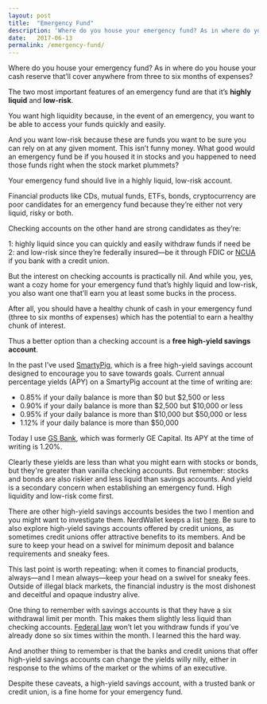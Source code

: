 ```yaml
---
layout: post
title:  "Emergency Fund"
description: 'Where do you house your emergency fund? As in where do you house your cash reserve that’ll cover anywhere from three to six months of expenses?'
date:   2017-06-13
permalink: /emergency-fund/
---
```

Where do you house your emergency fund? As in where do you house your cash reserve that’ll cover anywhere from three to six months of expenses? 

The two most important features of an emergency fund are that it’s **highly liquid** and **low-risk**.
 
You want high liquidity because, in the event of an emergency, you want to be able to access your funds quickly and easily.
 
And you want low-risk because these are funds you want to be sure you can rely on at any given moment. This isn’t funny money. What good would an emergency fund be if you housed it in stocks and you happened to need those funds right when the stock market plummets?
 
Your emergency fund should live in a highly liquid, low-risk account.  
 
Financial products like CDs, mutual funds, ETFs, bonds, cryptocurrency are poor candidates for an emergency fund because they’re either not very liquid, risky or both. 
 
Checking accounts on the other hand are strong candidates as they’re:
 
1: highly liquid since you can quickly and easily withdraw funds if need be <br>
2: and low-risk since they’re federally insured—be it through FDIC or [NCUA](https://www.ncua.gov/Legal/GuidesEtc/GuidesManuals/NCUAHowYourAcctInsured.pdf) if you bank with a credit union. 
 
But the interest on checking accounts is practically nil. And while you, yes, want a cozy home for your emergency fund that’s highly liquid and low-risk, you also want one that’ll earn you at least some bucks in the process. 
 
After all, you should have a healthy chunk of cash in your emergency fund (three to six months of expenses) which has the potential to earn a healthy chunk of interest. 
 
Thus a better option than a checking account is a **free high-yield savings account**. 
 
In the past I’ve used [SmartyPig](https://www.smartypig.com/), which is a free high-yield savings account designed to encourage you to save towards goals. Current annual percentage yields (APY) on a SmartyPig account at the time of writing are:
 
* 0.85% if your daily balance is more than $0 but $2,500 or less
* 0.90% if your daily balance is more than $2,500 but $10,000 or less
* 0.95% if your daily balance is more than $10,000 but $50,000 or less 
* 1.12% if your daily balance is more than $50,000 
 
Today I use [GS Bank](https://www.gsbank.com/en.html), which was formerly GE Capital. Its APY at the time of writing is 1.20%. 
 
Clearly these yields are less than what you might earn with stocks or bonds, but they're greater than vanilla checking accounts. But remember: stocks and bonds are also riskier and less liquid than savings accounts. And yield is a secondary concern when establishing an emergency fund. High liquidity and low-risk come first. 
 
There are other high-yield savings accounts besides the two I mention and you might want to investigate them. NerdWallet keeps a list [here](https://www.nerdwallet.com/blog/banking/best-high-yield-online-savings-accounts/). Be sure to also explore high-yield savings accounts offered by credit unions, as sometimes credit unions offer attractive benefits to its members. And be sure to keep your head on a swivel for minimum deposit and balance requirements and sneaky fees. 

This last point is worth repeating: when it comes to financial products, always—and I mean always—keep your head on a swivel for sneaky fees. Outside of illegal black markets, the financial industry is the most dishonest and deceitful and opaque industry alive. 
 
One thing to remember with savings accounts is that they have a six withdrawal limit per month. This makes them slightly less liquid than checking accounts. [Federal law](https://en.wikipedia.org/wiki/Regulation_D_(FRB)) won’t let you withdraw funds if you’ve already done so six times within the month. I learned this the hard way. 
 
And another thing to remember is that the banks and credit unions that offer high-yield savings accounts can change the yields willy nilly, either in response to the whims of the market or the whims of an executive. 
 
Despite these caveats, a high-yield savings account, with a trusted bank or credit union, is a fine home for your emergency fund. 
 
 
 
 
 
